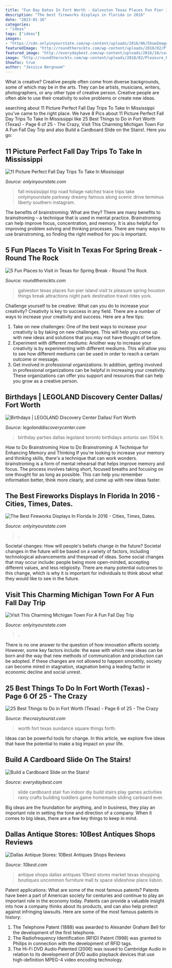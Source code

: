 ```yaml
---
title: "Fun Day Dates In Fort Worth - Galveston Texas Places Fun Pier Island Visit Tx Pleasure Spring Houston Things Break Attractions Night Park Destination Travel Rides York"
description: "The best fireworks displays in florida in 2016"
date: "2023-01-16"
categories:
- "ideas"
tags: ["ideas"]
images:
- "https://cdn.onlyinyourstate.com/wp-content/uploads/2016/06/ShowImage-7-700x467.jpe"
featuredImage: "http://roundtherocktx.com/wp-content/uploads/2018/02/Pleasure_Pier_at_Night1-Reduced-1024x683.jpg"
featured_image: "http://everydaybest.com/wp-content/uploads/2016/10/carboard-slide-736x1024.jpg"
image: "http://roundtherocktx.com/wp-content/uploads/2018/02/Pleasure_Pier_at_Night1-Reduced-1024x683.jpg"
ShowToc: true
author: "Jessica Bergnaum"
---
```



What is creative?
Creative people often come from diverse backgrounds, some of which may be in the arts. They can be artists, musicians, writers, photographers, or any other type of creative person. Creative people are often able to use their creativity to solve problems or create new ideas.

	

		
searching about 11 Picture Perfect Fall Day Trips To Take In Mississippi you've came to the right place. We have 8 Pics about 11 Picture Perfect Fall Day Trips To Take In Mississippi like 25 Best Things to Do in Fort Worth (Texas) - Page 6 of 25 - The Crazy, Visit This Charming Michigan Town For A Fun Fall Day Trip and also Build a Cardboard Slide on the Stairs!. Here you go:
		
    
## 11 Picture Perfect Fall Day Trips To Take In Mississippi

<img loading=lazy src="http://cdn.onlyinyourstate.com/wp-content/uploads/2017/09/3-26.jpg" onerror="this.onerror=null;this.src='https://tse3.mm.bing.net/th?id=OIP.QWCKQ2UqbIMIjFnLVkgt3AHaHa&amp;pid=15.1';" alt="11 Picture Perfect Fall Day Trips To Take In Mississippi">

_Source: onlyinyourstate.com_

>fall mississippi trip road foliage natchez trace trips take onlyinyourstate parkway dreamy famous along scenic drive terminus liberty southern instagram. 

	

The benefits of brainstroming: What are they?
There are many benefits to brainstroming – a technique that is used in mental practice. Brainstroming can help improve focus, concentration, and memory. It is also helpful for improving problem solving and thinking processes. There are many ways to use brainstroming, so finding the right method for you is important.

    
## 5 Fun Places To Visit In Texas For Spring Break - Round The Rock

<img loading=lazy src="http://roundtherocktx.com/wp-content/uploads/2018/02/Pleasure_Pier_at_Night1-Reduced-1024x683.jpg" onerror="this.onerror=null;this.src='https://tse3.mm.bing.net/th?id=OIP.DlHGCFarDM3v_1W6dSE-1AHaE8&amp;pid=15.1';" alt="5 Fun Places to Visit in Texas for Spring Break - Round The Rock">

_Source: roundtherocktx.com_

>galveston texas places fun pier island visit tx pleasure spring houston things break attractions night park destination travel rides york. 

	

Challenge yourself to be creative: What can you do to increase your creativity?
Creativity is key to success in any field. There are a number of ways to increase your creativity and success. Here are a few tips: 
1. Take on new challenges: One of the best ways to increase your creativity is by taking on new challenges. This will help you come up with new ideas and solutions that you may not have thought of before. 
2. Experiment with different mediums: Another way to increase your creativity is by experimenting with different mediums. This will allow you to see how different mediums can be used in order to reach a certain outcome or message. 
3. Get involved in professional organizations: In addition, getting involved in professional organizations can be helpful in increasing your creativity. These organizations can offer you support and resources that can help you grow as a creative person.

    
## Birthdays | LEGOLAND Discovery Center Dallas/ Fort Worth

<img loading=lazy src="https://www.legolanddiscoverycenter.com/dallas-fw/media/1z4h0q3s/birthday-parties_1594_lr.jpg" onerror="this.onerror=null;this.src='https://tse1.mm.bing.net/th?id=OIP.Hg57luoLiuBggKG9r_pqNAHaE8&amp;pid=15.1';" alt="Birthdays | LEGOLAND Discovery Center Dallas/ Fort Worth">

_Source: legolanddiscoverycenter.com_

>birthday parties dallas legoland toronto birthdays antonio san 1594 lr. 

	

How to Do Brainstroming
How to Do Brainstroming: A Technique for Enhancing Memory and Thinking
If you're looking to increase your memory and thinking skills, there's a technique that can work wonders. brainstroming is a form of mental rehearsal that helps improve memory and focus. The process involves taking short, focused breaths and focusing on one thought for as long as possible. This can help you remember information better, think more clearly, and come up with new ideas faster.

    
## The Best Fireworks Displays In Florida In 2016 - Cities, Times, Dates.

<img loading=lazy src="https://cdn.onlyinyourstate.com/wp-content/uploads/2016/06/ShowImage-7-700x467.jpe" onerror="this.onerror=null;this.src='https://tse2.mm.bing.net/th?id=OIP.-utoatI5DOfKCQe0ONx1JAHaE8&amp;pid=15.1';" alt="The Best Fireworks Displays In Florida In 2016 - Cities, Times, Dates.">

_Source: onlyinyourstate.com_

>. 

	

Societal changes: How will people's beliefs change in the future?
Societal changes in the future will be based on a variety of factors, including technological advancements and thespread of ideas. Some social changes that may occur include: people being more open-minded, accepting different values, and less religiosity. There are many potential outcomes to this change, which is why it is important for individuals to think about what they would like to see in the future.

    
## Visit This Charming Michigan Town For A Fun Fall Day Trip

<img loading=lazy src="https://cdn.onlyinyourstate.com/wp-content/uploads/2016/10/1536493_10152527386461634_5642566220127797795_n.jpg" onerror="this.onerror=null;this.src='https://tse1.mm.bing.net/th?id=OIP.UNRZSaSa1oqMI_dmssdoSwHaE8&amp;pid=15.1';" alt="Visit This Charming Michigan Town For A Fun Fall Day Trip">

_Source: onlyinyourstate.com_

>. 

	

There is no one answer to the question of how innovation affects society. However, some key factors include: the ease with which new ideas can be born and the way that new methods of communication and production can be adopted. If these changes are not allowed to happen smoothly, society can become mired in stagnation, stagnation being a leading factor in economic decline and social unrest.

    
## 25 Best Things To Do In Fort Worth (Texas) - Page 6 Of 25 - The Crazy

<img loading=lazy src="https://cdn.thecrazytourist.com/wp-content/uploads/2016/03/Sundance-Square-Forth-Worth-1024x692.jpg" onerror="this.onerror=null;this.src='https://tse2.mm.bing.net/th?id=OIP.92jGHS0ix1jBFstowLiC6AHaFA&amp;pid=15.1';" alt="25 Best Things to Do in Fort Worth (Texas) - Page 6 of 25 - The Crazy">

_Source: thecrazytourist.com_

>worth fort texas sundance square things forth. 

	

Ideas can be powerful tools for change. In this article, we explore five ideas that have the potential to make a big impact on your life.

    
## Build A Cardboard Slide On The Stairs!

<img loading=lazy src="http://everydaybest.com/wp-content/uploads/2016/10/carboard-slide-736x1024.jpg" onerror="this.onerror=null;this.src='https://tse1.mm.bing.net/th?id=OIP.-L-AvmAfM_wSR70dlXPXdgHaKT&amp;pid=15.1';" alt="Build a Cardboard Slide on the Stairs!">

_Source: everydaybest.com_

>slide cardboard stair fun indoor diy build stairs play games activities rainy crafts building toddlers game homemade sliding carboard ever. 

	

Big ideas are the foundation for anything, and in business, they play an important role in setting the tone and direction of a company. When it comes to big ideas, there are a few key things to keep in mind. 

    
## Dallas Antique Stores: 10Best Antiques Shops Reviews

<img loading=lazy src="http://img1.10bestmedia.com/Images/Photos/331020/10best-antiques-uncommon-market-face_54_990x660.jpg" onerror="this.onerror=null;this.src='https://tse2.mm.bing.net/th?id=OIP.n5rv8VBoKCyyVcYgpH1yNAHaE8&amp;pid=15.1';" alt="Dallas Antique Stores: 10Best Antiques Shops Reviews">

_Source: 10best.com_

>antique shops dallas antiques 10best stores market texas shopping boutiques uncommon furniture mall tx space slideshow place lisbon. 

	

Patent applications: What are some of the most famous patents?
Patents have been a part of American society for centuries and continue to play an important role in the economy today. Patents can provide a valuable insight into how a company thinks about its products, and can also help protect against infringing lawsuits. Here are some of the most famous patents in history: 
1. The Telephone Patent (1888) was awarded to Alexander Graham Bell for the development of the first telephone. 
2. The Radiofrequency Identification (RFID) Patent (1998) was granted to Philips in connection with the development of RFID tags. 
3. The Hi-Fi DVD Audio Patented (2006) was issued to Cambridge Audio in relation to its development of DVD audio playback devices that use high-definition MPEG-4 video encoding technology. 

